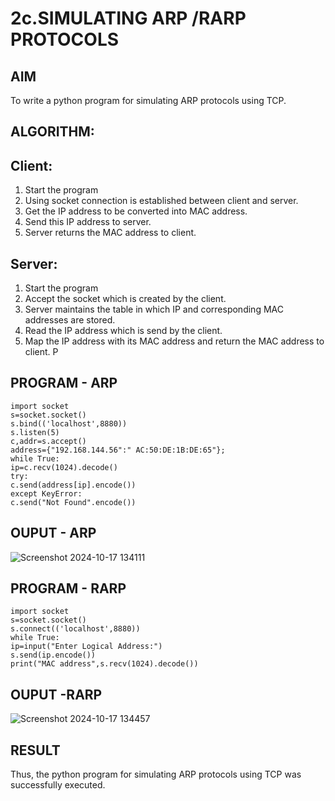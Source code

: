 # 2c.SIMULATING ARP /RARP PROTOCOLS
## AIM
To write a python program for simulating ARP protocols using TCP.
## ALGORITHM:
## Client:
1. Start the program
2. Using socket connection is established between client and server.
3. Get the IP address to be converted into MAC address.
4. Send this IP address to server.
5. Server returns the MAC address to client.
## Server:
1. Start the program
2. Accept the socket which is created by the client.
3. Server maintains the table in which IP and corresponding MAC addresses are
stored.
4. Read the IP address which is send by the client.
5. Map the IP address with its MAC address and return the MAC address to client.
P
## PROGRAM - ARP
```
import socket
s=socket.socket()
s.bind(('localhost',8880))
s.listen(5)
c,addr=s.accept()
address={"192.168.144.56":" AC:50:DE:1B:DE:65"};
while True:
ip=c.recv(1024).decode()
try:
c.send(address[ip].encode())
except KeyError:
c.send("Not Found".encode())
```
## OUPUT - ARP
![Screenshot 2024-10-17 134111](https://github.com/user-attachments/assets/130be2d6-c559-4412-a57c-5c21947ffd1e)

## PROGRAM - RARP
```
import socket
s=socket.socket()
s.connect(('localhost',8880))
while True:
ip=input("Enter Logical Address:")
s.send(ip.encode())
print("MAC address",s.recv(1024).decode())
```
## OUPUT -RARP
![Screenshot 2024-10-17 134457](https://github.com/user-attachments/assets/ff2d1698-6fda-4a5a-9707-370de8d67686)

## RESULT
Thus, the python program for simulating ARP protocols using TCP was successfully 
executed.
